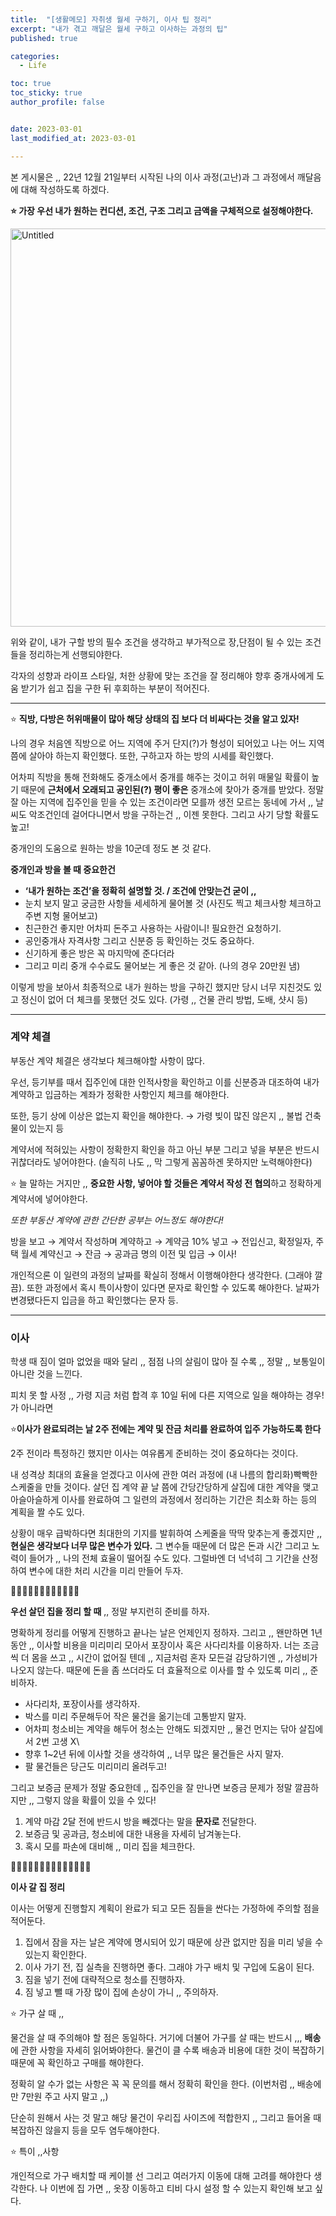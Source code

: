 ```yaml
---
title:  "[생활메모] 자취생 월세 구하기, 이사 팁 정리" 
excerpt: "내가 겪고 깨달은 월세 구하고 이사하는 과정의 팁"
published: true

categories:
  - Life

toc: true
toc_sticky: true
author_profile: false


date: 2023-03-01
last_modified_at: 2023-03-01

---
```


본 게시물은 ,, 22년 12월 21일부터 시작된 나의 이사 과정(고난)과 그 과정에서 깨달음에 대해 작성하도록 하겠다.   

**⭐ 가장 우선 내가 원하는 컨디션, 조건, 구조 그리고 금액을 구체적으로 설정해야한다.** 

<img width="637" alt="Untitled" src="https://user-images.githubusercontent.com/67791317/222059240-70413d55-2e6f-4cc3-baf5-f5a66c6f1840.png">

위와 같이, 내가 구할 방의 필수 조건을 생각하고 부가적으로 장,단점이 될 수 있는 조건들을 정리하는게 선행되야한다. 

각자의 성향과 라이프 스타일, 처한 상황에 맞는 조건을 잘 정리해야 향후 중개사에게 도움 받기가 쉽고 집을 구한 뒤 후회하는 부분이 적어진다. 

---

⭐ **직방, 다방은 허위매물이 많아 해당 상태의 집 보다 더 비싸다는 것을 알고 있자!**

나의 경우 처음엔 직방으로 어느 지역에 주거 단지(?)가 형성이 되어있고 나는 어느 지역 쯤에 살아야 하는지 확인했다. 또한, 구하고자 하는 방의 시세를 확인했다. 

어차피 직방을 통해 전화해도 중개소에서 중개를 해주는 것이고 허위 매물일 확률이 높기 때문에 **근처에서 오래되고 공인된(?) 평이 좋은** 중개소에 찾아가 중개를 받았다. 정말 잘 아는 지역에 집주인을 믿을 수 있는 조건이라면 모를까 생전 모르는 동네에 가서 ,, 날씨도 악조건인데 걸어다니면서 방을 구하는건 ,, 이젠 못한다. 그리고 사기 당할 확률도 높고!

중개인의 도움으로 원하는 방을 10군데 정도 본 것 같다. 

**중개인과 방을 볼 때 중요한건** 

- **‘내가 원하는 조건’을 정확히 설명할 것. / 조건에 안맞는건 굳이 ,,**
- 눈치 보지 말고 궁금한 사항들 세세하게 물어볼 것 (사진도 찍고 체크사항 체크하고 주변 지형 물어보고)
- 친근한건 좋지만 어차피 돈주고 사용하는 사람이니! 필요한건 요청하기.
- 공인중개사 자격사항 그리고 신분증 등 확인하는 것도 중요하다.
- 신기하게 좋은 방은 꼭 마지막에 준다더라
- 그리고 미리 중개 수수료도 물어보는 게 좋은 것 같아. (나의 경우 20만원 냄)

이렇게 방을 보아서 최종적으로 내가 원하는 방을 구하긴 했지만 당시 너무 지친것도 있고 정신이 없어 더 체크를 못했던 것도 있다. (가령 ,, 건물 관리 방법, 도배, 샷시 등)

---

### 계약 체결

부동산 계약 체결은 생각보다 체크해야할 사항이 많다. 

우선, 등기부를 때서 집주인에 대한 인적사항을 확인하고 이를 신분증과 대조하여 내가 계약하고 입금하는 계좌가 정확한 사항인지 체크를 해야한다. 

또한, 등기 상에 이상은 없는지 확인을 해야한다. → 가령 빚이 많진 않은지 ,, 불법 건축물이 있는지 등

계약서에 적혀있는 사항이 정확한지 확인을 하고 아닌 부분 그리고 넣을 부분은 반드시 귀찮더라도 넣어야한다. (솔직히 나도 ,, 막 그렇게 꼼꼼하겐 못하지만 노력해야한다)

⭐ 늘 말하는 거지만 ,, **중요한 사항, 넣어야 할 것들은 계약서 작성 전 협의**하고 정확하게 계약서에 넣어야한다. 

*또한 부동산 계약에 관한 간단한 공부는 어느정도 해야한다!*

방을 보고 → 계약서 작성하며 계약하고 → 계약금 10% 넣고 → 전입신고, 확정일자, 주택 월세 계약신고 → 잔금 → 공과금 명의 이전 및 입금 → 이사!

개인적으론 이 일련의 과정의 날짜를 확실히 정해서 이행해야한다 생각한다. (그래야 깔끔). 또한 과정에서 혹시 특이사항이 있다면 문자로 확인할 수 있도록 해야한다. 날짜가 변경됐다든지 입금을 하고 확인했다는 문자 등. 

---

### 이사

학생 때 짐이 얼마 없었을 때와 달리 ,, 점점 나의 살림이 많아 질 수록 ,, 정말 ,, 보통일이 아니란 것을 느낀다. 

피치 못 할 사정 ,, 가령 지금 처럼 합격 후 10일 뒤에 다른 지역으로 일을 해야하는 경우!가 아니라면 

⭐️**이사가 완료되려는 날 2주 전에는 계약 및 잔금 처리를 완료하여 입주 가능하도록 한다**

2주 전이라 특정하긴 했지만 이사는 여유롭게 준비하는 것이 중요하다는 것이다. 

내 성격상 최대의 효율을 얻겠다고 이사에 관한 여러 과정에 (내 나름의 합리화)빡빡한 스케줄을 만들 것이다. 살던 집 계약 끝 날 쯤에 간당간당하게 살집에 대한 계약을 맺고 아슬아슬하게 이사를 완료하여 그 일련의 과정에서 정리하는 기간은 최소화 하는 등의 계획을 짤 수도 있다. 

상황이 매우 급박하다면 최대한의 기지를 발휘하여 스케줄을 딱딱 맞추는게 좋겠지만 ,, **현실은 생각보다 너무 많은 변수가 있다.** 그 변수들 때문에 더 많은 돈과 시간 그리고 노력이 들어가 ,, 나의 전체 효율이 떨어질 수도 있다. 그럴바엔 더 넉넉히 그 기간을 산정하여 변수에 대한 처리 시간을 미리 만들어 두자. 

🍎🍎🍎🍎🍎🍎🍎🍎🍎🍎🍎🍎

**우선 살던 집을 정리 할 때** ,, 정말 부지런히 준비를 하자. 

명확하게 정리를 어떻게 진행하고 끝나는 날은 언제인지 정하자. 그리고 ,, 왠만하면 1년동안 ,, 이사할 비용을 미리미리 모아서 포장이사 혹은 사다리차를 이용하자. 너는 조금씩 더 몸을 쓰고 ,, 시간이 없어질 텐데 ,, 지금처럼 혼자 모든걸 감당하기엔 ,, 가성비가 나오지 않는다. 때문에 돈을 좀 쓰더라도 더 효율적으로 이사를 할 수 있도록 미리 ,, 준비하자. 

- 사다리차, 포장이사를 생각하자.
- 박스를 미리 주문해두어 작은 물건을 옮기는데 고통받지 말자.
- 어차피 청소비는 계약을 해두어 청소는 안해도 되겠지만 ,, 물건 먼지는 닦아 살집에서 2번 고생 X\
- 향후 1~2년 뒤에 이사할 것을 생각하여 ,, 너무 많은 물건들은 사지 말자.
- 팔 물건들은 당근도 미리미리 올려두고!

그리고 보증금 문제가 정말 중요한데 ,, 집주인을 잘 만나면 보증금 문제가 정말 깔끔하지만 ,, 그렇지 않을 확률이 있을 수 있다!

1. 계약 마감 2달 전에 반드시 방을 빼겠다는 말을 **문자로** 전달한다. 
2. 보증금 및 공과금, 청소비에 대한 내용을 자세히 남겨놓는다. 
3. 혹시 모를 파손에 대비해 ,, 미리 집을 체크한다. 

🍏🍏🍏🍏🍏🍏🍏🍏🍏🍏🍏🍏🍏🍏

**이사 갈 집 정리**

이사는 어떻게 진행할지 계획이 완료가 되고 모든 짐들을 싼다는 가정하에 주의할 점을 적어둔다. 

1. 집에서 잠을 자는 날은 계약에 명시되어 있기 때문에 상관 없지만 짐을 미리 넣을 수 있는지 확인한다. 
2. 이사 가기 전, 집 실측을 진행하면 좋다. 그래야 가구 배치 및 구입에 도움이 된다. 
3. 짐을 넣기 전에 대략적으로 청소를 진행하자. 
4. 짐 넣고 뺄 때 가장 많이 집에 손상이 가니 ,, 주의하자. 

⭐ 가구 살 때 ,, 

물건을 살 때 주의해야 할 점은 동일하다. 거기에 더불어 가구를 살 때는 반드시 ,,, **배송**에 관한 사항을 자세히 읽어봐야한다. 물건이 클 수록 배송과 비용에 대한 것이 복잡하기 때문에 꼭 확인하고 구매를 해야한다. 

정확히 알 수가 없는 사항은 꼭 꼭 문의를 해서 정확히 확인을 한다. (이번처럼 ,, 배송에만 7만원 주고 사지 말고 ,,)

단순히 원해서 사는 것 말고 해당 물건이 우리집 사이즈에 적합한지 ,, 그리고 들어올 때 복잡하진 않을지 등을 모두 염두해야한다.

⭐ 특이 ,,사항

개인적으로 가구 배치할 때 케이블 선 그리고 여러가지 이동에 대해 고려를 해야한다 생각한다. 나 이번에 집 가면 ,, 옷장 이동하고 티비 다시 설정 할 수 있는지 확인해 보고 싶다.